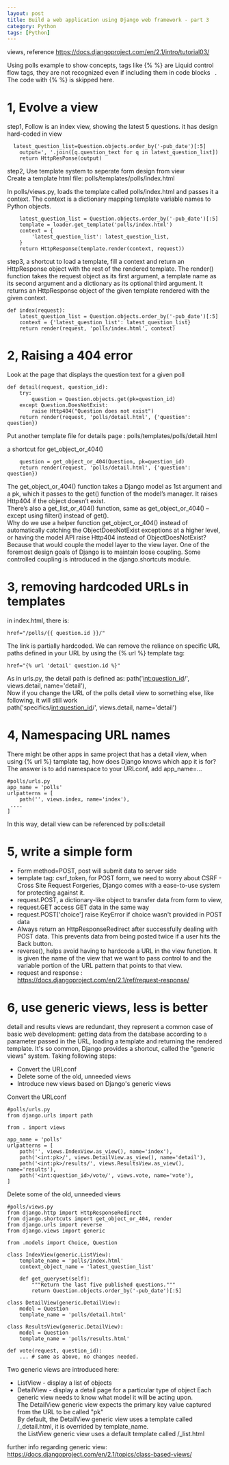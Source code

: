 ```yaml
---
layout: post
title: Build a web application using Django web framework - part 3 
category: Python
tags: [Python]
---
```

views, reference  https://docs.djangoproject.com/en/2.1/intro/tutorial03/  

Using polls example to show concepts, tags like {% %} are Liquid control flow tags, they are not recognized even if including them in code blocks ``` ```. The code with {% %} is skipped here.   


# 1, Evolve a view
step1, Follow is an index view, showing the latest 5 questions.  it has design hard-coded in view    
```
  latest_question_list=Question.objects.order_by('-pub_date')[:5]
	output=', '.join([q.question_text for q in latest_question_list])
	return HttpResPonse(output)
```

step2, Use template system to seperate form design from view      
Create a template html file: polls/templates/polls/index.html

In polls/views.py, loads the template called polls/index.html and passes it a context. The context is a dictionary mapping template variable names to Python objects.
```
    latest_question_list = Question.objects.order_by('-pub_date')[:5]
    template = loader.get_template('polls/index.html')
    context = {
        'latest_question_list': latest_question_list,
    }
    return HttpResponse(template.render(context, request))
```

step3, a shortcut to load a template, fill a context and return an HttpResponse object with the rest of the rendered template. 
The render() function takes the request object as its first argument, a template name as its second argument and a dictionary as its optional third argument. It returns an HttpResponse object of the given template rendered with the given context.
```
def index(request):
    latest_question_list = Question.objects.order_by('-pub_date')[:5]
    context = {'latest_question_list': latest_question_list}
    return render(request, 'polls/index.html', context)
```

# 2, Raising a 404 error 
Look at the page that displays the question text for a given poll
```
def detail(request, question_id):
    try:
        question = Question.objects.get(pk=question_id)
    except Question.DoesNotExist:
        raise Http404("Question does not exist")
    return render(request, 'polls/detail.html', {'question': question})
```

Put another template file for details page : polls/templates/polls/detail.html   

a shortcut for get_object_or_404()
```
    question = get_object_or_404(Question, pk=question_id)
    return render(request, 'polls/detail.html', {'question': question})
```
The get_object_or_404() function takes a Django model as 1st argument and a pk, which it passes to the get() function of the model’s manager. It raises Http404 if the object doesn’t exist.     
There’s also a get_list_or_404() function, same as get_object_or_404() – except using filter() instead of get().   
Why do we use a helper function get_object_or_404() instead of automatically catching the ObjectDoesNotExist exceptions at a higher level, or having the model API raise Http404 instead of ObjectDoesNotExist?   
Because that would couple the model layer to the view layer. One of the foremost design goals of Django is to maintain loose coupling. Some controlled coupling is introduced in the django.shortcuts module.   

# 3, removing hardcoded URLs in templates 
in index.html, there is:
```
href="/polls/{{ question.id }}/"
```
The link is partially hardcoded. We can remove the reliance on specific URL paths defined in your URL by using the {% url %} template tag: 
```
href="{% url 'detail' question.id %}"
```
As in urls.py, the detail path is defined as: path('<int:question_id>/', views.detail, name='detail'),      
Now if you change the URL of the polls detail view to something else, like following, it will still work      
path('specifics/<int:question_id>/', views.detail, name='detail')


# 4, Namespacing URL names
There might be other apps in same project that has a detail view, when using {% url %} tamplate tag, how does Django knows which app it is for? 
The answer is to add namespace to your URLconf, add app_name=... 
```
#polls/urls.py
app_name = 'polls'
urlpatterns = [
    path('', views.index, name='index'),
 ....
]
```
In this way, detail view can be referenced by polls:detail 

# 5, write a simple form  
+ Form method=POST,  post will submit data to server side      
+ template tag: csrf_token, for POST form, we need to worry about CSRF - Cross Site Request Forgeries, Django comes with a ease-to-use system for protecting against it.     
+ request.POST, a dictionary-like object to transfer data from form to view,   
+ request.GET access GET data in the same way 
+ request.POST['choice'] raise KeyError if choice wasn't provided in POST data 
+ Always return an HttpResponseRedirect after successfully dealing with POST data. This prevents data from being posted twice if a user hits the Back button.
+ reverse(), helps avoid having to hardcode a URL in the view function. It is given the name of the view that we want to pass control to and the variable portion of the URL pattern that points to that view.
+ request and response :  https://docs.djangoproject.com/en/2.1/ref/request-response/ 

# 6, use generic views, less is better 
detail and results views are redundant, they represent a common case of basic web development: getting data from the database according to a parameter passed in the URL, 
loading a template and returning the rendered template. It's so common, Django provides a shortcut, called the "generic views" system. Taking following steps: 
+ Convert the URLconf 
+ Delete some of the old, unneeded views 
+ Introduce new views based on Django's generic views 

Convert the URLconf 
```
#polls/urls.py 
from django.urls import path

from . import views

app_name = 'polls'
urlpatterns = [
    path('', views.IndexView.as_view(), name='index'),
    path('<int:pk>/', views.DetailView.as_view(), name='detail'),
    path('<int:pk>/results/', views.ResultsView.as_view(), name='results'),
    path('<int:question_id>/vote/', views.vote, name='vote'),
]
```

Delete some of the old, unneeded views 
```
#polls/views.py
from django.http import HttpResponseRedirect
from django.shortcuts import get_object_or_404, render
from django.urls import reverse
from django.views import generic

from .models import Choice, Question

class IndexView(generic.ListView):
    template_name = 'polls/index.html'
    context_object_name = 'latest_question_list'

    def get_queryset(self):
        """Return the last five published questions."""
        return Question.objects.order_by('-pub_date')[:5]

class DetailView(generic.DetailView):
    model = Question
    template_name = 'polls/detail.html'

class ResultsView(generic.DetailView):
    model = Question
    template_name = 'polls/results.html'

def vote(request, question_id):
    ... # same as above, no changes needed.
```

Two generic views are introduced here:   
+ ListView - display a list of objects
+ DetailView - display a detail page for a particular type of object 
Each generic view needs to know what model it will be acting upon.   
The DetailView generic view expects the primary key value captured from the URL to be called "pk"  
By default, the DetailView generic view uses a template called <app name>/<model name>_detail.html, it is overrided by template_name.     
the ListView generic view uses a default template called <app name>/<model name>_list.html  


further info regarding generic view:  https://docs.djangoproject.com/en/2.1/topics/class-based-views/ 

